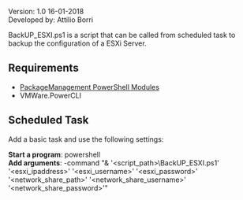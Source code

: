 
Version: 1.0 16-01-2018<br>
Developed by: Attilio Borri<br>

BackUP_ESXI.ps1 is a script that can be called from scheduled task to backup the configuration of a ESXi Server.

## Requirements

- [PackageManagement PowerShell Modules](https://www.microsoft.com/en-us/download/details.aspx?id=51451)
- VMWare.PowerCLI

## Scheduled Task

Add a basic task and use the following settings:

**Start a program**: powershell <br />
**Add arguments**: -command "& '<script_path>\BackUP_ESXI.ps1' '<esxi_ipaddress>' '<esxi_username>' '<esxi_password>' '<network_share_path>' '<network_share_username>' '<network_share_password>'"